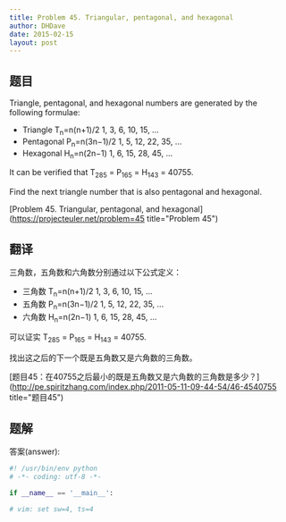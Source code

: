 ```yaml
---
title: Problem 45. Triangular, pentagonal, and hexagonal
author: DHDave
date: 2015-02-15
layout: post
---
```


## 题目

Triangle, pentagonal, and hexagonal numbers are generated by the following formulae:

+ Triangle        T<sub>n</sub>=n(n+1)/2         1, 3, 6, 10, 15, ...
+ Pentagonal      P<sub>n</sub>=n(3n−1)/2        1, 5, 12, 22, 35, ...
+ Hexagonal       H<sub>n</sub>=n(2n−1)          1, 6, 15, 28, 45, ...

It can be verified that T<sub>285</sub> = P<sub>165</sub> = H<sub>143</sub> = 40755.

Find the next triangle number that is also pentagonal and hexagonal.

[Problem 45. Triangular, pentagonal, and hexagonal](https://projecteuler.net/problem=45 title="Problem 45")

## 翻译

三角数，五角数和六角数分别通过以下公式定义：

+ 三角数         T<sub>n</sub>=n(n+1)/2         1, 3, 6, 10, 15, ...
+ 五角数         P<sub>n</sub>=n(3n−1)/2        1, 5, 12, 22, 35, ...
+ 六角数         H<sub>n</sub>=n(2n−1)          1, 6, 15, 28, 45, ...

可以证实 T<sub>285</sub> = P<sub>165</sub> = H<sub>143</sub> = 40755.

找出这之后的下一个既是五角数又是六角数的三角数。

[题目45：在40755之后最小的既是五角数又是六角数的三角数是多少？](http://pe.spiritzhang.com/index.php/2011-05-11-09-44-54/46-4540755 title="题目45")

## 题解

答案(answer): 

```python
#! /usr/bin/env python
# -*- coding: utf-8 -*-

if __name__ == '__main__':

# vim: set sw=4, ts=4
```
